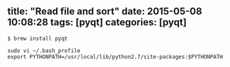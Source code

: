 title: "Read file and sort"
date: 2015-05-08 10:08:28
tags: [pyqt]
categories: [pyqt]
---


```
$ brew install pyqt
```
```
sudo vi ~/.bash_profile
export PYTHONPATH=/usr/local/lib/python2.7/site-packages:$PYTHONPATH
```